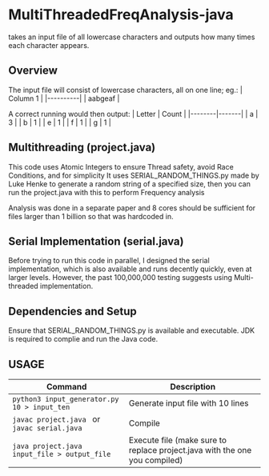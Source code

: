 # MultiThreadedFreqAnalysis-java
takes an input file of all lowercase characters and outputs how many times each character appears.

## Overview
The input file will consist of lowercase characters, all on one line; eg.:
| Column 1 |
|----------|
| aabgeaf  |

A correct running would then output:
| Letter | Count |
|--------|-------|
|   a    |   3   |
|   b    |   1   |
|   e    |   1   |
|   f    |   1   |
|   g    |   1   |

## Multithreading (project.java)
This code uses Atomic Integers to ensure Thread safety, avoid Race Conditions, and for simplicity
It uses SERIAL_RANDOM_THINGS.py made by Luke Henke to generate a random string of a specified size, then you can run the project.java with this to perform Frequency analysis

Analysis was done in a separate paper and 8 cores should be sufficient for files larger than 1 billion so that was hardcoded in.

## Serial Implementation (serial.java)
Before trying to run this code in parallel, I designed the serial implementation, which is also available and runs decently quickly, even at larger levels. However, the past 100,000,000 testing suggests using Multi-threaded implementation.


## Dependencies and Setup

Ensure that SERIAL_RANDOM_THINGS.py is available and executable. JDK is required to complie and run the Java code.


## USAGE

| Command                                       | Description                          |
|-----------------------------------------------|--------------------------------------|
| `python3 input_generator.py 10 > input_ten`  | Generate input file with 10 lines    |
| `javac project.java ` or `javac serial.java` |  Compile                              |
| `java project.java input_file > output_file` | Execute file (make sure to replace project.java with the one you compiled) |






